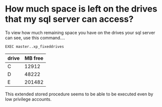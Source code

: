 # How much space is left on the drives that my sql server can access?

To view how much remaining space you have on the drives your sql server can see, use this command....

	EXEC master..xp_fixeddrives


|drive|MB free|
|-----|-------|
|  C  |  12912|
|  D  |  48222|
|  E  | 201482|


This extended stored procedure seems to be able to be executed even by low privilege accounts.